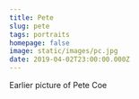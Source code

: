 ```yaml
---
title: Pete
slug: pete
tags: portraits
homepage: false
image: static/images/pc.jpg
date: 2019-04-02T23:00:00.000Z
---
```

Earlier picture of Pete Coe
